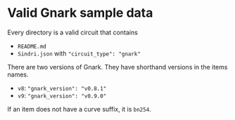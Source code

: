 # Valid Gnark sample data

Every directory is a valid circuit that contains
- `README.md`
- `Sindri.json` with `"circuit_type": "gnark"`

There are two versions of Gnark. They have shorthand versions in the items names.
- `v8`: `"gnark_version": "v0.8.1"`
- `v9`: `"gnark_version": "v0.9.0"`

If an item does not have a curve suffix, it is `bn254`.
